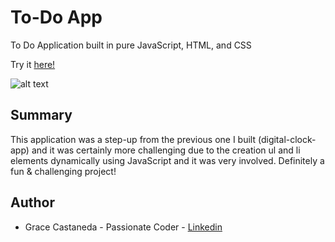 # To-Do App

To Do Application built in pure JavaScript, HTML, and CSS

Try it [here!](https://gracii.github.io/To-Do-App/)

![alt text](https://github.com/Gracii/To-Do-App/blob/master/images/grace-todos.png)

## Summary

This application was a step-up from the previous one I built (digital-clock-app) and it was certainly more challenging due to the creation ul and li elements dynamically using JavaScript and it was very involved. Definitely a fun & challenging project!

## Author

- Grace Castaneda - Passionate Coder - [Linkedin](https://www.linkedin.com/in/castanedagrace/)
